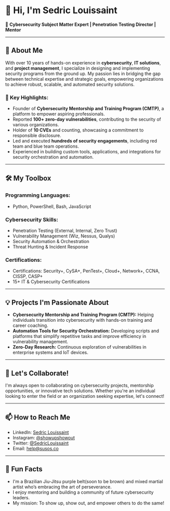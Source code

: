 <!--
**l0lsec/l0lsec** is a ✨ _special_ ✨ repository because its `README.md` (this file) appears on your GitHub profile.

Here are some ideas to get you started:

- 🔭 I’m currently working on ...
- 🌱 I’m currently learning ...
- 👯 I’m looking to collaborate on ...
- 🤔 I’m looking for help with ...
- 💬 Ask me about ...
- 📫 How to reach me: ...
- 😄 Pronouns: ...
- ⚡ Fun fact: ...
-->

# 👋 Hi, I'm Sedric Louissaint  
🌟 **Cybersecurity Subject Matter Expert | Penetration Testing Director | Mentor**

---

## 🚀 About Me  

With over 10 years of hands-on experience in **cybersecurity**, **IT solutions**, and **project management**, I specialize in designing and implementing security programs from the ground up. My passion lies in bridging the gap between technical expertise and strategic goals, empowering organizations to achieve robust, scalable, and automated security solutions.  

### 🔑 Key Highlights:
- Founder of **Cybersecurity Mentorship and Training Program (CMTP)**, a platform to empower aspiring professionals.
- Reported **100+ zero-day vulnerabilities**, contributing to the security of various organizations.
- Holder of **10 CVEs** and counting, showcasing a commitment to responsible disclosure.
- Led and executed **hundreds of security engagements**, including red team and blue team operations.
- Experienced in building custom tools, applications, and integrations for security orchestration and automation.

---

## 🛠️ My Toolbox  

### Programming Languages:  
- Python, PowerShell, Bash, JavaScript  

### Cybersecurity Skills:  
- Penetration Testing (External, Internal, Zero Trust)  
- Vulnerability Management (Wiz, Nessus, Qualys)  
- Security Automation & Orchestration  
- Threat Hunting & Incident Response  

### Certifications:  
- Certifications: Security+, CySA+, PenTest+, Cloud+, Network+, CCNA, CISSP, CASP+
- 15+ IT & Cybersecurity Certifications  

---

## 💡 Projects I'm Passionate About  

- **Cybersecurity Mentorship and Training Program (CMTP):** Helping individuals transition into cybersecurity with hands-on training and career coaching.  
- **Automation Tools for Security Orchestration:** Developing scripts and platforms that simplify repetitive tasks and improve efficiency in vulnerability management.  
- **Zero-Day Research:** Continuous exploration of vulnerabilities in enterprise systems and IoT devices.  

---

## 🤝 Let's Collaborate!  

I'm always open to collaborating on cybersecurity projects, mentorship opportunities, or innovative tech solutions. Whether you're an individual looking to enter the field or an organization seeking expertise, let's connect!

---

## 📫 How to Reach Me  
- LinkedIn: [Sedric Louissaint](https://www.linkedin.com/in/sedric-louissaint/)
- Instagram: [@showupshowout](https://www.instagram.com/showupshowout/)  
- Twitter: [@SedricLouissaint](https://twitter.com/sedric____)  
- Email: help@susos.co  

---

## 📝 Fun Facts  
- I'm a Brazilian Jiu-Jitsu purple belt(soon to be brown) and mixed martial artist who’s embracing the art of perseverance.  
- I enjoy mentoring and building a community of future cybersecurity leaders.  
- My mission: To show up, show out, and empower others to do the same!
